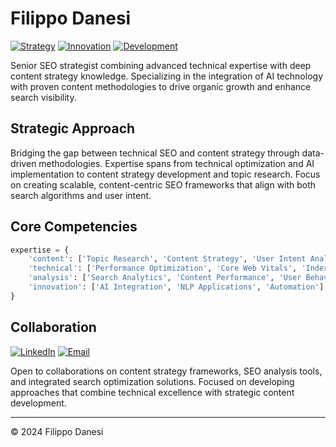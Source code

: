 # Filippo Danesi

[![Strategy](https://img.shields.io/badge/Strategy-SEO%20%26%20Content-171717?style=for-the-badge&logoColor=F2F1EC)](https://www.filippodanesi.it)
[![Innovation](https://img.shields.io/badge/Focus-AI%20%26%20Technology-171717?style=for-the-badge&logoColor=F2F1EC)](https://www.filippodanesi.it)
[![Development](https://img.shields.io/badge/Expertise-Search%20%26%20Analytics-171717?style=for-the-badge&logoColor=F2F1EC)](https://github.com/filippodanesi)

Senior SEO strategist combining advanced technical expertise with deep content strategy knowledge. Specializing in the integration of AI technology with proven content methodologies to drive organic growth and enhance search visibility.

## Strategic Approach

Bridging the gap between technical SEO and content strategy through data-driven methodologies. Expertise spans from technical optimization and AI implementation to content strategy development and topic research. Focus on creating scalable, content-centric SEO frameworks that align with both search algorithms and user intent.

## Core Competencies

```python
expertise = {
    'content': ['Topic Research', 'Content Strategy', 'User Intent Analysis'],
    'technical': ['Performance Optimization', 'Core Web Vitals', 'Indexation'],
    'analysis': ['Search Analytics', 'Content Performance', 'User Behavior'],
    'innovation': ['AI Integration', 'NLP Applications', 'Automation']
}
```

## Collaboration

[![LinkedIn](https://img.shields.io/badge/LinkedIn-171717?style=for-the-badge&logo=linkedin&logoColor=F2F1EC)](https://www.linkedin.com/in/filippodanesi/)
[![Email](https://img.shields.io/badge/Email-171717?style=for-the-badge&logo=gmail&logoColor=F2F1EC)](mailto:hello@filippodanesi.it)

Open to collaborations on content strategy frameworks, SEO analysis tools, and integrated search optimization solutions. Focused on developing approaches that combine technical excellence with strategic content development.

---

© 2024 Filippo Danesi
